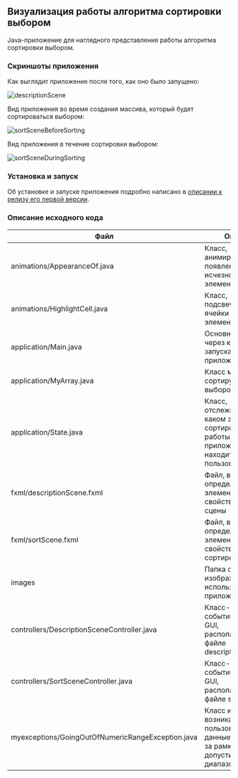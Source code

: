 ## Визуализация работы алгоритма сортировки выбором

Java-приложение для наглядного представления работы алгоритма сортировки выбором.

### Скриншоты приложения

Как выглядит приложение после того, как оно было запущено:

![descriptionScene](https://user-images.githubusercontent.com/49313203/119182647-3d30f480-ba84-11eb-93bd-105f01d2187d.png)

Вид приложения во время создания массива, который будет сортироваться выбором:

![sortSceneBeforeSorting](https://user-images.githubusercontent.com/49313203/119183014-8e40e880-ba84-11eb-81eb-65fdd27ce044.png)

Вид приложения в течение сортировки выбором:

![sortSceneDuringSorting](https://user-images.githubusercontent.com/49313203/119183022-90a34280-ba84-11eb-813b-9ac5ff8945dc.png)

### Установка и запуск

Об установке и запуске приложения подробно написано
в [описании к релизу его первой версии](https://github.com/tmrrwnxtsn/term-paper-in-algorithms/releases/tag/v1.0).

### Описание исходного кода

| Файл | Описание |
|----|----|
| animations/AppearanceOf.java | Класс, анимирующий появление (или исчезновение) элементов GUI |
| animations/HighlightCell.java | Класс, подсвечивающий ячейки с элементами массива |
| application/Main.java | Основной класс, через который запускается приложение |
| application/MyArray.java | Класс массива, сортируемого выбором |
| application/State.java | Класс, отслеживающий, на каком этапе сортировки (или работы с приложением) находится пользователь |
| fxml/descriptionScene.fxml | Файл, в котором определены все элементы и их свойства начальной сцены |
| fxml/sortScene.fxml | Файл, в котором определены все элементы и их свойства сцены с сортировкой |
| images | Папка с изображениями, используемыми в приложении |
| controllers/DescriptionSceneController.java | Класс-обработчик событий элементов GUI, располагающихся в файле descriptionScene.fxml |
| controllers/SortSceneController.java | Класс-обработчик событий элементов GUI, располагающихся в файле sortScene.fxml |
| myexceptions/GoingOutOfNumericRangeException.java | Класс исключения, возникающего, когда пользователь вводит данные, выходящие за рамки допустимого диапазона |
